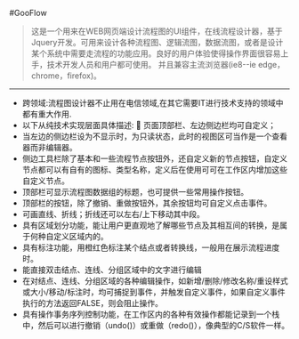 #GooFlow
> 这是一个用来在WEB网页端设计流程图的UI组件，在线流程设计器，基于Jquery开发。可用来设计各种流程图、逻辑流图，数据流图，或者是设计某个系统中需要走流程的功能应用。良好的用户体验使得操作界面很容易上手，技术开发人员和用户都可使用。 并且兼容主流浏览器(ie8--ie edge，chrome，firefox)。
---
* 跨领域:流程图设计器不止用在电信领域,在其它需要IT进行技术支持的领域中都有重大作用. 
* 以下从纯技术实现层面具体描述:  页面顶部栏、左边侧边栏均可自定义； 
* 当左边的侧边栏设为不显示时，为只读状态，此时的视图区可当作是一个查看器而非编辑器。 
* 侧边工具栏除了基本和一些流程节点按钮外，还自定义新的节点按钮，自定义节点都可以有自有的图标、类型名称，定义后在使用可可在工作区内增加这些自定义节点。 
* 顶部栏可显示流程图数据组的标题，也可提供一些常用操作按钮。 
* 顶部栏的按钮，除了撤销、重做按钮外，其余按钮均可自定义点击事件。 
* 可画直线、折线；折线还可以左右/上下移动其中段。 
* 具有区域划分功能，能让用户更直观地了解哪些节点及其相互间的转换，是属于何种自定义区域内的。 
* 具有标注功能，用橙红色标注某个结点或者转换线，一般用在展示流程进度时。 
* 能直接双击结点、连线、分组区域中的文字进行编辑 
* 在对结点、连线、分组区域的各种编辑操作，如新增/删除/修改名称/重设样式或大小/移动/标注时，均可捕捉到事件，并触发自定义事件，如果自定义事件执行的方法返回FALSE，则会阻止操作。
* 具有操作事务序列控制功能，在工作区内的各种有效操作都能记录到一个栈中，然后可以进行撤销（undo()）或重做（redo()），像典型的C/S软件一样。
